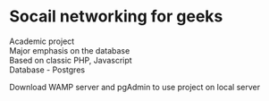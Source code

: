 # Socail networking for geeks 

Academic project <br />
Major emphasis on the database <br />
Based on classic PHP, Javascript<br/>
Database - Postgres<br/>

Download WAMP server and pgAdmin to use project on local server<br/>
